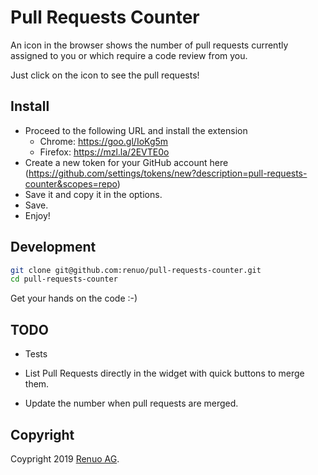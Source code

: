 # Pull Requests Counter

An icon in the browser shows the number of pull requests currently assigned to you or which require a code review from you.

Just click on the icon to see the pull requests!

## Install

* Proceed to the following URL and install the extension
  * Chrome: https://goo.gl/IoKg5m
  * Firefox: https://mzl.la/2EVTE0o
* Create a new token for your GitHub account here (https://github.com/settings/tokens/new?description=pull-requests-counter&scopes=repo)
* Save it and copy it in the options.
* Save.
* Enjoy!

## Development

```sh
git clone git@github.com:renuo/pull-requests-counter.git
cd pull-requests-counter
```

Get your hands on the code :-)


## TODO

* Tests

* List Pull Requests directly in the widget with quick buttons to merge them.

* Update the number when pull requests are merged.

## Copyright

Coypright 2019 [Renuo AG](https://www.renuo.ch/).
